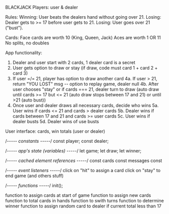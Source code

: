 BLACKJACK
Players: user & dealer 

Rules: 
Winning: User beats the dealers hand without going over 21. 
 Losing: Dealer gets to >= 17 before user gets to 21. 
 Losing: User goes over 21 ("bust"). 


 Cards: 
 Face cards are worth 10 (King, Queen, Jack)
 Aces are worth 1 OR 11 
 No splits, no doubles 

 App functionality: 
 1. Dealer and user start with 2 cards, 1 dealer card is a secret 
 2. User gets option to draw or stay (if draw, code must card 1 + card 2 + card 3)
 3. If user =/= 21, player has option to draw another card 
 4a. If user > 21, return "YOU LOST" msg -- option to replay game, dealer null 
 4b. After user chooses "stay" or if cards === 21, dealer turn to draw (auto draw until cards >= 17 but <= 21 (auto draw stops between 17 and 21) or until >21 (auto bust))
 5. Once user and dealer draws all necessary cards, decide who wins 
 5a. User wins if cards <= 21 and cards > dealer cards 
 5b. Dealer wins if cards between 17 and 21 and cards >= user cards 
 5c. User wins if dealer busts 
 5d. Dealer wins of use busts 

 User interface: 
 cards, win totals (user or dealer)

/*----- constants -----*/
const player; 
const dealer; 

/*----- app's state (variables) -----*/
let game; 
let draw; 
let winner; 


/*----- cached element references -----*/
const cards 
const messages 
const 

/*----- event listeners -----*/
 click on "hit" to assign a card 
 click on "stay" to end game (and others stuff)

/*----- functions -----*/
 init(); 

 function to assign cards at start of game 
 function to assign new cards 
 function to total cards in hands 
 function to swith turns 
 function to determine winner 
 function to assign random card to dealer if current total less than 17 

